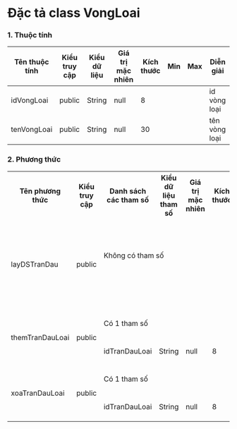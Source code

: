 # Đặc tả class VongLoai

### 1. Thuộc tính
| Tên thuộc tính | Kiểu truy cập | Kiểu dữ liệu | Giá trị mặc nhiên | Kích thước| Min | Max | Diễn giải |
|---|---|---|---|---|---|---|---|
| idVongLoai | public | String | null | 8 | | | id vòng loại |
| tenVongLoai | public | String | null | 30 | | | tên vòng loại |

### 2. Phương thức


<table>
    <tr>
        <th>Tên phương thức</th>
        <th>Kiểu truy cập</th>
        <th>Danh sách các tham số</th>
        <th>Kiểu dữ liệu tham số</th>
        <th>Giá trị mặc nhiên</th>
        <th>Kích thước</th>
        <th>Kiểu trả về của phương thức</th>
        <th>Diễn giải</th>
    </tr>
    <tr>
      <td rowspan="2">layDSTranDau</td>
      <td rowspan="2">public</td>
      <td colspan="4">Không có tham số</td>
      <td rowspan="2">List< TranDauLoai ></td>
      <td rowspan="2">Lấy danh sách trận đấu của vòng loại đang xét</td>
    </tr><tr>
      <td colspan="4"></td>
    </tr>
    <tr>
      <td rowspan="2">themTranDauLoai</td>
      <td rowspan="2">public</td>
      <td colspan="4">Có 1 tham số</td>
      <td rowspan="2">bool</td>
      <td rowspan="2">Thêm trận đấu vào vòng đấu</td>
    </tr>
    <tr>
      <td>idTranDauLoai</td>
      <td>String</td>
      <td>null</td>
      <td>8</td>
    </tr>
    <tr>
      <td rowspan="2">xoaTranDauLoai</td>
      <td rowspan="2">public</td>
      <td colspan="4">Có 1 tham số</td>
      <td rowspan="2">bool</td>
      <td rowspan="2">Xóa trận đấu khỏi vòng đấu</td>
    </tr>
    <tr>
      <td>idTranDauLoai</td>
      <td>String</td>
      <td>null</td>
      <td>8</td>
    </tr>
</table>


  